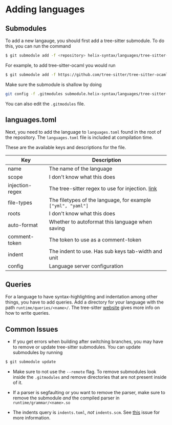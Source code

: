 # Adding languages

## Submodules

To add a new langauge, you should first add a tree-sitter submodule. To do this, you can run the command
```sh
$ git submodule add -f <repository> helix-syntax/languages/tree-sitter-<name>
```
For example, to add tree-sitter-ocaml you would run
```sh
$ git submodule add -f https://github.com/tree-sitter/tree-sitter-ocaml helix-syntax/languages/tree-sitter-ocaml
```
Make sure the submodule is shallow by doing
```sh
git config -f .gitmodules submodule.helix-syntax/languages/tree-sitter-<name>.shallow true
```
You can also edit the `.gitmodules` file.

## languages.toml

Next, you need to add the language to `languages.toml` found in the root of the repository. The `languages.toml` file is included at compilation time.

These are the available keys and descriptions for the file.

| Key           | Description                                                   |
| ----          | -----------                                                   |
| name          | The name of the language                                      |
| scope         | I don't know what this does                                   |
| injection-regex | The tree-sitter regex to use for injection. [link](https://tree-sitter.github.io/tree-sitter/syntax-highlighting) |
| file-types    | The filetypes of the language, for example `["yml", "yaml"]`  |
| roots         | I don't know what this does                                   |
| auto-format   | Whether to autoformat this language when saving               |
| comment-token | The token to use as a comment-token                           |
| indent        | The indent to use. Has sub keys tab-width and unit            |
| config        | Language server configuration                                 |

## Queries

For a language to have syntax-highlighting and indentation among other things, you have to add queries. Add a directory for your language with the path `runtime/queries/<name>/`. The tree-sitter [website](https://tree-sitter.github.io/tree-sitter/syntax-highlighting#queries) gives more info on how to write queries.

## Common Issues

- If you get errors when building after switching branches, you may have to remove or update tree-sitter submodules. You can update submodules by running
```sh
$ git submodule update
```
- Make sure to not use the `--remote` flag. To remove submodules look inside the `.gitmodules` and remove directories that are not present inside of it.

- If a parser is segfaulting or you want to remove the parser, make sure to remove the submodule *and* the compiled parser in `runtime/grammar/<name>.so`

- The indents query is `indents.toml`, *not* `indents.scm`. See [this](https://github.com/helix-editor/helix/issues/114) issue for more information.
